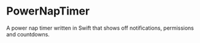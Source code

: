 # PowerNapTimer
A power nap timer written in Swift that shows off notifications, permissions and countdowns.
